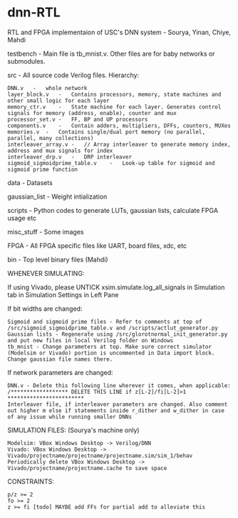 # dnn-RTL
RTL and FPGA implementaion of USC's DNN system - Sourya, Yinan, Chiye, Mahdi

testbench - Main file is tb_mnist.v. Other files are for baby networks or submodules.

src - All source code Verilog files. Hierarchy:

	DNN.v	-	whole network
	layer_block.v	-	Contains processors, memory, state machines and other small logic for each layer
	memory_ctr.v	-	State machine for each layer. Generates control signals for memory (address, enable), counter and mux
	processor_set.v	-	FF, BP and UP processors
	components.v	-	Contain adders, multipliers, DFFs, counters, MUXes
	memories.v	-	Contains single/dual port memory (no parallel, parallel, many collections)
	interleaver_array.v	-	// Array interleaver to generate memory index, address and mux signals for index
	interleaver_drp.v	-	DRP interleaver
	sigmoid_sigmoidprime_table.v	-	Look-up table for sigmoid and sigmoid prime function

data - Datasets

gaussian_list - Weight intialization

scripts - Python codes to generate LUTs, gaussian lists, calculate FPGA usage etc

misc_stuff - Some images

FPGA - All FPGA specific files like UART, board files, xdc, etc

bin - Top level binary files (Mahdi)



WHENEVER SIMULATING:			

If using Vivado, please UNTICK xsim.simulate.log_all_signals in Simulation tab in Simulation Settings in Left Pane

If bit widths are changed:
	
	Sigmoid and sigmoid prime files - Refer to comments at top of /src/sigmoid_sigmoidprime_table.v and /scripts/actlut_generator.py
	Gaussian lists - Regenerate using /src/glorotnormal_init_generator.py and put new files in local Verilog folder on Windows
	tb_mnist - Change parameters at top. Make sure correct simulator (Modelsim or Vivado) portion is uncommented in Data import block. Change gaussian file names there.
	
If network parameters are changed:
	
	DNN.v - Delete this following line wherever it comes, when applicable: /****************** DELETE THIS LINE if z[L-2]/fi[L-2]>1 ************************
	Interleaver file, if interleaver parameters are changed. Also comment out higher m else if statements inside r_dither and w_dither in case of any issue while running smaller DNNs


SIMULATION FILES: (Sourya's machine only)

	Modelsim: VBox Windows Desktop -> Verilog/DNN
	Vivado: VBox Windows Desktop -> Vivado/projectname/projectname/projectname.sim/sim_1/behav
	Periodically delete VBox Windows Desktop -> Vivado/projectname/projectname.cache to save space
	

CONSTRAINTS:
	
	p/z >= 2	
	fo >= 2	
	z >= fi [todo] MAYBE add FFs for partial add to alleviate this
